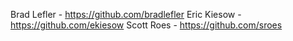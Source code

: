 Brad Lefler - <https://github.com/bradlefler>
Eric Kiesow - <https://github.com/ekiesow>
Scott Roes  - <https://github.com/sroes>
